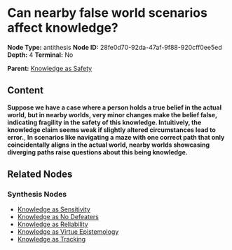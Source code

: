 # Can nearby false world scenarios affect knowledge?

**Node Type:** antithesis
**Node ID:** 28fe0d70-92da-47af-9f88-920cff0ee5ed
**Depth:** 4
**Terminal:** No

**Parent:** [Knowledge as Safety](knowledge-as-safety-synthesis-eac10b77-8222-47cb-b858-f0154768f387.md)

## Content

**Suppose we have a case where a person holds a true belief in the actual world, but in nearby worlds, very minor changes make the belief false, indicating fragility in the safety of this knowledge. Intuitively, the knowledge claim seems weak if slightly altered circumstances lead to error.**, **In scenarios like navigating a maze with one correct path that only coincidentally aligns in the actual world, nearby worlds showcasing diverging paths raise questions about this being knowledge.**

## Related Nodes

### Synthesis Nodes

- [Knowledge as Sensitivity](knowledge-as-sensitivity-synthesis-c9c9c386-9370-451f-9e91-65e9e1e62be9.md)
- [Knowledge as No Defeaters](knowledge-as-no-defeaters-synthesis-d2283d6d-7680-4c3f-9076-4a3e46f57f88.md)
- [Knowledge as Reliability](knowledge-as-reliability-synthesis-0f787ec2-18b2-4b50-b143-ded989635e3c.md)
- [Knowledge as Virtue Epistemology](knowledge-as-virtue-epistemology-synthesis-ecb45fed-afaa-41b1-980b-720a0d627baa.md)
- [Knowledge as Tracking](knowledge-as-tracking-synthesis-43270c71-ab7b-4fe9-af12-8522e5b7bc0e.md)
